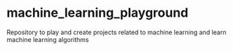 # machine_learning_playground
Repository to play and create projects related to machine learning and learn machine learning algorithms
